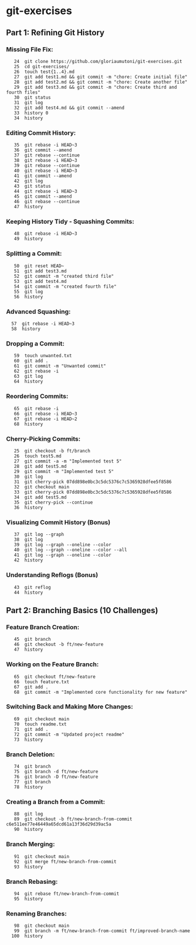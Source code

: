 # git-exercises
## Part 1: Refining Git History 
### Missing File Fix:
```
   24  git clone https://github.com/gloriaumutoni/git-exercises.git
   25  cd git-exercises/
   26  touch test{1..4}.md
   27  git add test1.md && git commit -m "chore: Create initial file"
   28  git add test2.md && git commit -m "chore: Create another file"
   29  git add test3.md && git commit -m "chore: Create third and fourth files"
   30  git status
   31  git log
   32  git add test4.md && git commit --amend
   33  history 0
   34  history
```
### Editing Commit History:
```
   35  git rebase -i HEAD~3
   36  git commit --amend
   37  git rebase --continue
   38  git rebase -i HEAD~3
   39  git rebase --continue
   40  git rebase -i HEAD~3
   41  git commit --amend
   42  git log
   43  git status
   44  git rebase -i HEAD~3
   45  git commit --amend
   46  git rebase --continue
   47  history
```
### Keeping History Tidy - Squashing Commits:
```
   48  git rebase -i HEAD~3
   49  history
```
### Splitting a Commit:
```
   50  git reset HEAD~
   51  git add test3.md
   52  git commit -m "created third file"
   53  git add test4.md
   54  git commit -m "created fourth file"
   55  git log
   56  history
```
### Advanced Squashing:
```
  57  git rebase -i HEAD~3
  58  history
```
### Dropping a Commit:
```
   59  touch unwanted.txt
   60  git add .
   61  git commit -m "Unwanted commit"
   62  git rebase -i
   63  git log
   64  history
```
### Reordering Commits:
```
   65  git rebase -i
   66  git rebase -i HEAD~3
   67  git rebase -i HEAD~2
   68  history
```
### Cherry-Picking Commits:
```
   25  git checkout -b ft/branch
   26  touch test5.md
   27  git commit -a -m "Implemented test 5"
   28  git add test5.md
   29  git commit -m "Implemented test 5"
   30  git log
   31  git cherry-pick 07dd898e0bc3c5dc5376c7c5365928dfee5f8586
   32  git checkout main
   33  git cherry-pick 07dd898e0bc3c5dc5376c7c5365928dfee5f8586
   34  git add test5.md
   35  git cherry-pick --continue
   36  history
```
### Visualizing Commit History (Bonus)
```
   37  git log --graph
   38  git log
   39  git log --graph --oneline --color
   40  git log --graph --oneline --color --all
   41  git log --graph --oneline --color
   42  history
```
### Understanding Reflogs (Bonus)
```
   43  git reflog
   44  history
```
## Part 2: Branching Basics (10 Challenges)
### Feature Branch Creation:
```
   45  git branch
   46  git checkout -b ft/new-feature
   47  history
```
### Working on the Feature Branch:
```
   65  git checkout ft/new-feature
   66  touch feature.txt
   67  git add .
   68  git commit -m "Implemented core functionality for new feature"
```
### Switching Back and Making More Changes:
```
   69  git checkout main
   70  touch readme.txt
   71  git add .
   72  git commit -m "Updated project readme"
   73  history
```
### Branch Deletion:
```
   74  git branch
   75  git branch -d ft/new-feature
   76  git branch -D ft/new-feature
   77  git branch
   78  history
```
### Creating a Branch from a Commit:
```
   88  git log
   89  git checkout -b ft/new-branch-from-commit c6e511ee77e46449a65dcd61a13f36d29d39ac5a
   90  history
```
### Branch Merging:
```
   91  git checkout main
   92  git merge ft/new-branch-from-commit
   93  history
```
### Branch Rebasing:
```
   94  git rebase ft/new-branch-from-commit
   95  history
```
### Renaming Branches:
```
   98  git checkout main
   99  git branch -m ft/new-branch-from-commit ft/improved-branch-name
  100  history
```
